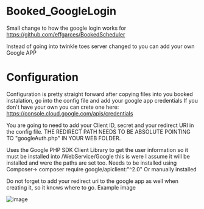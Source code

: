 # Booked_GoogleLogin

Small change to how the google login works for
https://github.com/effgarces/BookedScheduler

Instead of going into twinkle toes server changed to you can add your own Google APP

# Configuration
Configuration is pretty straight forward after copying files into you booked instalation, go into the config file and add your google app credentials
If you don't have your own you can crete one here: https://console.cloud.google.com/apis/credentials

You are going to need to add your Client ID, secret and your redirect URI in the config file. THE REDIRECT PATH NEEDS TO BE ABSOLUTE POINTING TO "googleAuth.php" IN YOUR WEB FOLDER.

Uses the Google PHP SDK Client Library to get the user information so it must be installed into /WebService/Google this is were I assume it will be installed and were the paths are set too.
Needs to be installed using Composer-> composer require google/apiclient:"^2.0"
Or manually installed

Do not forget to add your redirect uri to the google app as well when creating it, so it knows where to go.
Example image

![image](https://user-images.githubusercontent.com/33222172/118257698-d7060980-b4a6-11eb-8842-874fea7fd33e.png)
